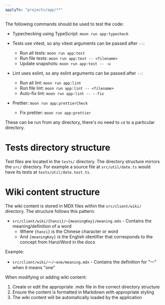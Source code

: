 ```yaml
---
applyTo: "projects/app/**"
---
```


The following commands should be used to test the code:

- Typechecking using TypeScript: `moon run app:typecheck`

- Tests use vitest, so any vitest arguments can be passed after `--`:
  - Run all tests: `moon run app:test`
  - Run file tests: `moon run app:test -- <filename>`
  - Update snapshots: `moon run app:test -- -u`

- Lint uses eslint, so any eslint arguments can be passed after `--`:
  - Run all lint: `moon run app:lint`
  - Run file lint: `moon run app:lint -- <filename>`
  - Auto-fix lint: `moon run app:lint -- --fix`

- Prettier: `moon run app:prettierCheck`
  - Fix prettier: `moon run app:prettier`

These can be run from any directory, there's no need to `cd` to a particular directory.

# Tests directory structure

Test files are located in the `tests/` directory. The directory structure mirrors the `src/`
directory. For example a source file at `src/util/date.ts` would have its tests at
`tests/util/date.test.ts`.

# Wiki content structure

The wiki content is stored in MDX files within the `src/client/wiki/` directory. The structure
follows this pattern:

- `src/client/wiki/{hanzi}/~{meaningKey}/meaning.mdx` - Contains the meaning/definition of a word
  - Where `{hanzi}` is the Chinese character or word
  - And `{meaningKey}` is the English identifier that corresponds to the concept from HanziWord in
    the docs

Example:

- `src/client/wiki/一/~one/meaning.mdx` - Contains the definition for "一" when it means "one"

When modifying or adding wiki content:

1. Create or edit the appropriate .mdx file in the correct directory structure
2. Ensure the content is formatted in Markdown with appropriate styling
3. The wiki content will be automatically loaded by the application
